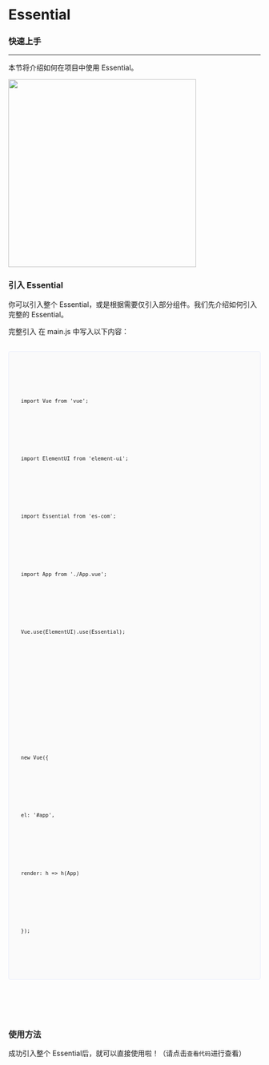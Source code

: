 <!-- 加载 demo 组件 start -->
<script setup>
import Prism from 'prismjs';
import '@/assets/prism.css';
import demo from './demo.vue'

</script>
# Essential

### 快速上手
---
本节将介绍如何在项目中使用 Essential。

<img src="https://prod-mf-common-bucket.oss-cn-hangzhou.aliyuncs.com/img/WechatIMG127%20(1).png" width="375">

### 引入 Essential
你可以引入整个 Essential，或是根据需要仅引入部分组件。我们先介绍如何引入完整的 Essential。

完整引入
在 main.js 中写入以下内容：
<pre>
    <div class="hljs"> 
        <code class="language-javascript line-numbers">
            <p>import Vue from 'vue';</p>
        </code>
        <code class="language-javascript line-numbers">
            <p>import ElementUI from 'element-ui';</p>
        </code>
        <code class="language-javascript line-numbers">
            <p>import Essential from 'es-com';</p>
        </code>
        <code class="language-javascript line-numbers">
            <p>import App from './App.vue';</p>
        </code>
        <code class="language-javascript line-numbers">
            <p>Vue.use(ElementUI).use(Essential);</p>
        </code>
        <code class="language-javascript line-numbers">
            <p style="padding: 10px;"> </p>
        </code>
        <code class="language-javascript line-numbers">
            <p>new Vue({</p>
        </code>
        <code class="language-javascript line-numbers">
            <p>el: '#app',</p>
        </code>
        <code class="language-javascript line-numbers">
            <p>render: h => h(App)</p>
        </code>
        <code class="language-javascript line-numbers">
            <p>});</p>
        </code>
    </div>
    <style>
        .hljs {
            line-height: 1.8;
            font-size: 12px;
            padding: 18px 24px;
            background-color: #fafafa;
            border: 1px solid #eaeefb;
            margin-bottom: 25px;
            border-radius: 4px;
            -webkit-font-smoothing: auto;
        }
        p {
            display: block;
        }
    </style>
</pre>

### 使用方法
成功引入整个 Essential后，就可以直接使用啦！（请点击`查看代码`进行查看）
<Preview comp-name="Start" demo-name="demo">
  <demo />
</Preview>